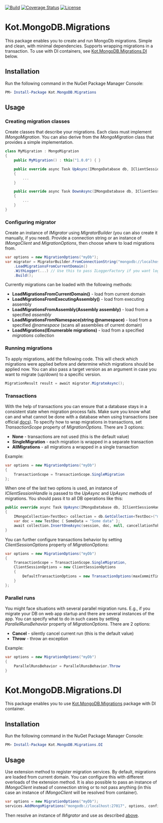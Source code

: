 [![Build](https://github.com/kotlerman/Kot.MongoDB.Migrations/actions/workflows/build.yml/badge.svg)](https://github.com/kotlerman/Kot.MongoDB.Migrations/actions/workflows/build.yml)
[![Coverage Status](https://coveralls.io/repos/github/kotlerman/Kot.MongoDB.Migrations/badge.svg?branch=main)](https://coveralls.io/github/kotlerman/Kot.MongoDB.Migrations?branch=main)
[![License](https://img.shields.io/badge/License-MIT-blue)](https://github.com/kotlerman/Kot.MongoDB.Migrations/blob/main/LICENSE)

# Kot.MongoDB.Migrations
This package enables you to create and run MongoDb migrations. Simple and clean, with minimal dependencies. Supports wrapping migrations in a transaction. To use with DI containers, see [Kot.MongoDB.Migrations.DI](#kotmongodbmigrationsdi) below.

## Installation
Run the following command in the NuGet Package Manager Console:
```powershell
PM> Install-Package Kot.MongoDB.Migrations
```

## Usage
### Creating migration classes
Create classes that describe your migrations. Each class must implement *IMongoMigration*. You can also derive from the *MongoMigration* class that provides a simple implementation.
```csharp
class MyMigration : MongoMigration
{
    public MyMigration() : this("1.0.0") { }

    public override async Task UpAsync(IMongoDatabase db, IClientSessionHandle session, CancellationToken ct)
    {
        ...
    }

    public override async Task DownAsync(IMongoDatabase db, IClientSessionHandle session, CancellationToken ct)
    {
        ...
    }
}
```

### Configuring migrator
Create an instance of *IMigrator* using *MigratorBuilder* (you can also create it manually, if you need). Provide a connection string or an instance of *IMongoClient* and *MigrationOptions*, then choose where to load migrations from.
```csharp
var options = new MigrationOptions("myDb");
var migrator = MigratorBuilder.FromConnectionString("mongodb://localhost:27017", options)
    .LoadMigrationsFromCurrentDomain()
    .WithLogger(...) // Use this to pass ILoggerFactory if you want logs
    .Build();
```
Currently migrations can be loaded with the following methods:
- **LoadMigrationsFromCurrentDomain()** - load from current domain
- **LoadMigrationsFromExecutingAssembly()** - load from executing assembly
- **LoadMigrationsFromAssembly(Assembly assembly)** - load from a specified *assembly*
- **LoadMigrationsFromNamespace(string @namespace)** - load from a specified *@namespace* (scans all assemblies of current domain)
- **LoadMigrations(IEnumerable<IMongoMigration> migrations)** - load from a specified *migrations* collection


### Running migrations
To apply migrations, add the following code. This will check which migrations were applied before and determine which migrations should be applied now. You can also pass a target version as an argument in case you want to migrate (up/down) to a specific version.
```csharp
MigrationResult result = await migrator.MigrateAsync();
```

### Transactions
With the help of transactions you can ensure that a database stays in a consistent state when migration process fails. Make sure you know what can and what cannot be done with a database when using transactions (see official [docs](https://www.mongodb.com/docs/upcoming/core/transactions/)).
To specify how to wrap migrations in transactions, set *TransactionScope* property of *MigrationOptions*. There are 3 options:
- **None** - transactions are not used (this is the default value)
- **SingleMigration** - each migration is wrapped in a separate transaction
- **AllMigrations** - all migrations a wrapped in a single transaction

Example:
```csharp
var options = new MigrationOptions("myDb")
{
    TransactionScope = TransactionScope.SingleMigration
};
```

When one of the last two options is used, an instance of *IClientSessionHandle* is passed to the *UpAsync* and *UpAsync* methods of migrations. You should pass it to all DB operations like this:
```csharp
public override async Task UpAsync(IMongoDatabase db, IClientSessionHandle session, CancellationToken cancellationToken)
{
    IMongoCollection<TestDoc> collection = db.GetCollection<TestDoc>("my_docs_collection");
    var doc = new TestDoc { SomeData = "Some data" };
    await collection.InsertOneAsync(session, doc, null, cancellationToken);
}
```

You can further configure transactions behavior by setting *ClientSessionOptions* property of *MigrationOptions*:
```csharp
var options = new MigrationOptions("myDb")
{
    TransactionScope = TransactionScope.SingleMigration,
    ClientSessionOptions = new ClientSessionOptions
    {
        DefaultTransactionOptions = new TransactionOptions(maxCommitTime: TimeSpan.FromMinutes(1))
    }
};
```

### Parallel runs
You might face situations with several parallel migration runs. E.g., if you migrate your DB on web app startup and there are several instances of the app. You can specify what to do in such cases by setting *ParallelRunsBehavior* property of *MigrationOptions*. There are 2 options:
- **Cancel** - silently cancel current run (this is the default value)
- **Throw** - throw an exception

Example:
```csharp
var options = new MigrationOptions("myDb")
{
    ParallelRunsBehavior = ParallelRunsBehavior.Throw
}
```

# Kot.MongoDB.Migrations.DI
This package enables you to use [Kot.MongoDB.Migrations](#kotmongodbmigrations) package with DI container. 

## Installation
Run the following command in the NuGet Package Manager Console:
```powershell
PM> Install-Package Kot.MongoDB.Migrations.DI
```

## Usage
Use extension method to register migration services. By default, migrations are loaded from current domain. You can configure this with different overloads of the extension method. It is also possible to pass an instance of *IMongoClient* instead of connection string or to not pass anything (in this case an instance of *IMongoClient* will be resolved from container).
```csharp
var options = new MigrationOptions("myDb");
services.AddMongoMigrations("mongodb://localhost:27017", options, config => config.LoadMigrationsFromCurrentDomain());
```
Then resolve an instance of *IMigrator* and use as described [above](#running-migrations).
